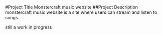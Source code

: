 #Project Title
Monstercraft music website
##Project Description
monstercraft music website is a site where users can stream and listen to songs.  


still a work in progress
